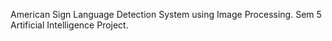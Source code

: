 American Sign Language Detection System using Image Processing. Sem 5 Artificial Intelligence Project.
